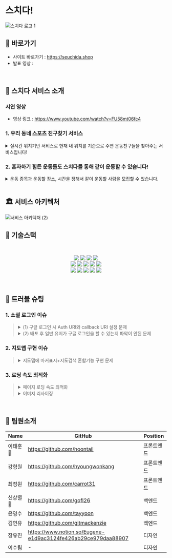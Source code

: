 # 스치다!
  ![스치다 로고 1](https://practice2082.s3.ap-northeast-2.amazonaws.com/Slide+16_9+-+1+(4).png)



## 📍 바로가기
- 사이트 바로가기 : https://seuchida.shop
- 발표 영상 :

<br>

## 🎉 스치다 서비스 소개

### 시연 영상
- 영상 링크 : https://www.youtube.com/watch?v=FU58mt06fc4

### 1. 우리 동네 스포츠 친구찾기 서비스
  <details> <summary>실시간 위치기반 서비스로 현재 내 위치를 기준으로 주변 운동친구들을 찾아주는 서비스입니다!</summary> <div markdown="1"> <img width='25%' src='https://practice2082.s3.ap-northeast-2.amazonaws.com/%EB%A6%AC%EB%93%9C%EB%AF%B8+%EC%9D%B4%EB%AF%B8%EC%A7%801.png'> </div>   </details>


### 2. 혼자하기 힘든 운동들도 스치다를 통해 같이 운동할 수 있습니다!
<details> <summary>운동 종목과 운동할 장소, 시간을 정해서 같이 운동할 사람을 모집할 수 있습니다.</summary> <img width='25%' src='https://practice2082.s3.ap-northeast-2.amazonaws.com/%EB%A6%AC%EB%93%9C%EB%AF%B8+%EC%9D%B4%EB%AF%B8%EC%A7%802.png'> </details>

<br>

## 🏛 서비스 아키텍처   

![서비스 아키텍처 (2)](https://practice2082.s3.ap-northeast-2.amazonaws.com/%EC%95%84%ED%82%A4%ED%85%8D%EC%B3%90+final.png)

## 💠 기술스택
<br>
<p align="center">
<img src="https://img.shields.io/badge/github-181717?style=for-the-badge&logo=github&logoColor=white">
  <img src="https://img.shields.io/badge/github actions-2088FF?style=for-the-badge&logo=github actions&logoColor=white">
<img src="https://img.shields.io/badge/slick-1572B6?style=for-the-badge&logo=slick&logoColor=white">
<img src="https://img.shields.io/badge/pwa-1572B6?style=for-the-badge&logo=pwa&logoColor=white">
<br>
<img src="https://img.shields.io/badge/html-E34F26?style=for-the-badge&logo=html5&logoColor=white">
<img src="https://img.shields.io/badge/css-1572B6?style=for-the-badge&logo=css3&logoColor=white">
<img src="https://img.shields.io/badge/javascript-F7DF1E?style=for-the-badge&logo=javascript&logoColor=black">
<img src="https://img.shields.io/badge/React-61DAFB?style=for-the-badge&logo=React&logoColor=black">
<img src="https://img.shields.io/badge/Redux-764ABC?style=for-the-badge&logo=Redux&logoColor=white">
<br>
<img src="https://img.shields.io/badge/Socket.io-010101?style=for-the-badge&logo=Socket.io&logoColor=white">
<img src="https://img.shields.io/badge/CloudFront-D05C4B?style=for-the-badge&logo=CloudFront&logoColor=white">
<img src="https://img.shields.io/badge/Route53-E68B49?style=for-the-badge&logo=Route53s&logoColor=white">
<img src="https://img.shields.io/badge/S3-569A31?style=for-the-badge&logo=S3&logoColor=white">
<img src="https://img.shields.io/badge/styledcomponents-569A31?style=for-the-badge&logo=styledcomponents&logoColor=white">
<br>
<br>
<br>
 
## 🚨 트러블 슈팅

### 1. 소셜 로그인 이슈
> <details>
>  <summary>(1) 구글 로그인 시 Auth URI와 callback URI 설정 문제</summary>
> <br>  
>  카카오 로그인과는 다르게 구글 Userinfo의 스코프를 callback URI와 겹치지 않게 해야했습니다. 그리하여 callback URI의 끝나는 부분에 ‘/’를 주어 구분함으로서 해결 할 수 있었습니다. 또한 백엔드와의 토큰값을 주고받는 과정에서 발생한 mismatch uri를 없애기 위해 백엔드와 지속적으로 uri를 수정하여 맞춰봤습니다.
>  </details>
> <details>
>  <summary>(2) 배포 후 일반 유저가 구글 로그인을 할 수 있는지 파악이 안된 문제</summary>
> <br>  
>  테스트유저 외의 일반유저도 로그인을 할 수 있게 앱 게시 허가를 받아야 했습니다. 하지만 구글과 컨택 메일을 주고 받으며 충족요건을 채우는데는 시간적인 한계가 있었습니다. 그리하여 테스트 모드만으로도 일반 유저가 사용할 수 있나 시험해본 결과 앱 게시를 안 해도 로그인을 사용 할 수 있게 된 것을 발견하여 그대로 진행 할 수 있었습니다.
> </details>

### 2. 지도맵 구현 이슈
> <details>
>  <summary>지도맵에 마커표시+지도검색 혼합기능 구현 문제</summary>
> <br>  
>  지도에 직접 장소를 표시할 수 있는 기능과 검색을 통해 나오는 장소가 나오게 하는 기능을 동시에 구현하기에는 리액트용 sdk 패키지로는 한계가 있었습니다. 그리하여 현재위치 지도와 검색 후 보여주는 지도를 웹용 라이브러리로 구현하고 검색 지도에도 직접 마커를 표시할 수 있게 구현하였습니다.
> </details>
  
### 3. 로딩 속도 최적화 
> <details>
>  <summary>페이지 로딩 속도 최적화</summary>
> <br>  
>  페이지 이동 혹은 새로고침으로 인한 렌더링 시 로딩 속도가 느린 것을 개선하기 위해 현재 유저에게 필요한 데이터만을 보여주는 코드 분할과 레이지 로딩 적용하였습니다. 또한 기본 이미지 압축과 font-display설정 등을 통해서도 로딩 속도를 더 개선했습니다.   
> </details>
> <details>
>  <summary>이미지 리사이징</summary>
> <br>  
>  레이지 로딩에도 불구하고 이미지가 많이 보이는 페이지 로딩 시엔 이미지가 느리게 뜨는 현상 발생. => 라이브러리(browser-image-compression)를 적용해 업로드 시의 이미지를 압축하였고 이전 대비 이미지 로딩 속도가 향상되었습니다.    
> </details>


<br>

## 📌 팀원소개



| Name     | GitHub                             | Position  |
| -------- | ---------------------------------- | --------- |
| 이태훈🔰   | https://github.com/hoontail          | 프론트엔드 |
| 강형원   | https://github.com/hyoungwonkang           | 프론트엔드 |
| 최정원   | https://github.com/carrot31       | 프론트엔드 |
| 신상렬🔰   | https://github.com/gofl26        | 백엔드     |
| 윤영수   | https://github.com/tayyoon         | 백엔드     |
| 김연유   |  https://github.com/gitmackenzie      | 백엔드     |
| 장유진   | https://www.notion.so/Eugene-e1d9ac3124fe426ab29ce979daa88907                                  | 디자인     |
| 이수림   | -                                   | 디자인     |

<br />
